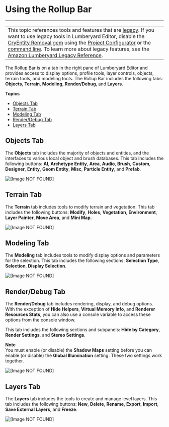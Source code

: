 # Using the Rollup Bar<a name="lumberyard-editor-rollup-bar"></a>


****  

|  | 
| --- |
| This topic references tools and features that are [legacy](https://docs.aws.amazon.com/lumberyard/latest/userguide/ly-glos-chap.html#legacy)\. If you want to use legacy tools in Lumberyard Editor, disable the [CryEntity Removal gem](https://docs.aws.amazon.com/lumberyard/latest/userguide/gems-system-cryentity-removal-gem.html) using the [Project Configurator](https://docs.aws.amazon.com/lumberyard/latest/userguide/configurator-intro.html) or the [command line](https://docs.aws.amazon.com/lumberyard/latest/userguide/lmbr-exe.html)\. To learn more about legacy features, see the [Amazon Lumberyard Legacy Reference](https://docs.aws.amazon.com/lumberyard/latest/legacyreference/)\. | 

The Rollup Bar is on a tab in the right pane of Lumberyard Editor and provides access to display options, profile tools, layer controls, objects, terrain tools, and modeling tools\. The Rollup Bar includes the following tabs: **Objects**, **Terrain**, **Modeling**, **Render/Debug**, and **Layers**\. 

**Topics**
+ [Objects Tab](#lumberyard-editor-rollup-bar-objects-tab)
+ [Terrain Tab](#lumberyard-editor-rollup-bar-terrain-tab)
+ [Modeling Tab](#lumberyard-editor-rollup-bar-modeling-tab)
+ [Render/Debug Tab](#lumberyard-editor-rollup-bar-render-debug-tab)
+ [Layers Tab](#lumberyard-editor-rollup-bar-layers-tab)

## Objects Tab<a name="lumberyard-editor-rollup-bar-objects-tab"></a>

The **Objects** tab includes the majority of objects and entities, and the interfaces to various local object and brush databases\. This tab includes the following buttons: **AI**, **Archetype Entity**, **Area**, **Audio**, **Brush**, **Custom**, **Designer**, **Entity**, **Geom Entity**, **Misc**, **Particle Entity**, and **Prefab**\. 

![\[Image NOT FOUND\]](http://docs.aws.amazon.com/lumberyard/latest/userguide/images/rollupbar-objects-tab.png)

## Terrain Tab<a name="lumberyard-editor-rollup-bar-terrain-tab"></a>

The **Terrain** tab includes tools to modify terrain and vegetation\. This tab includes the following buttons: **Modify**, **Holes**, **Vegetation**, **Environment**, **Layer Painter**, **Move Area**, and **Mini Map**\.

![\[Image NOT FOUND\]](http://docs.aws.amazon.com/lumberyard/latest/userguide/images/rollupbar-terrain-tab.png)

## Modeling Tab<a name="lumberyard-editor-rollup-bar-modeling-tab"></a>

The **Modeling** tab includes tools to modify display options and parameters for the selection\. This tab includes the following sections: **Selection Type**, **Selection**, **Display Selection**\.

![\[Image NOT FOUND\]](http://docs.aws.amazon.com/lumberyard/latest/userguide/images/rollupbar-modeling-tab.png)

## Render/Debug Tab<a name="lumberyard-editor-rollup-bar-render-debug-tab"></a>

The **Render/Debug** tab includes rendering, display, and debug options\. With the exception of **Hide Helpers**, **Virtual Memory Info**, and **Renderer Resources Stats**, you can also use a console variable to access these options from the console window\.

This tab includes the following sections and subpanels: **Hide by Category**, **Render Settings**, and **Stereo Settings**\.

**Note**  
You must enable \(or disable\) the **Shadow Maps** setting before you can enable \(or disable\) the **Global Illumination** setting\. These two settings work together\.

![\[Image NOT FOUND\]](http://docs.aws.amazon.com/lumberyard/latest/userguide/images/rollupbar-render-debug-tab.png)

## Layers Tab<a name="lumberyard-editor-rollup-bar-layers-tab"></a>

The **Layers** tab includes the tools to create and manage level layers\. This tab includes the following buttons: **New**, **Delete**, **Rename**, **Export**, **Import**, **Save External Layers**, and **Freeze**\.

![\[Image NOT FOUND\]](http://docs.aws.amazon.com/lumberyard/latest/userguide/images/rollupbar-layers-tab.png)